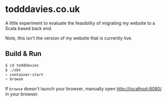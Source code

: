 # todddavies.co.uk #

A little experiment to evaluate the feasibility of migrating my website to a Scala based back end.

Note, this isn't the version of my website that is currently live.

## Build & Run ##

```sh
$ cd todddavies
$ ./sbt
> container:start
> browse
```

If `browse` doesn't launch your browser, manually open [http://localhost:8080/](http://localhost:8080/) in your browser.
